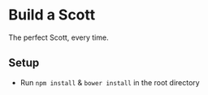 # Build a Scott
The perfect Scott, every time.

## Setup
* Run `npm install` & `bower install` in the root directory
